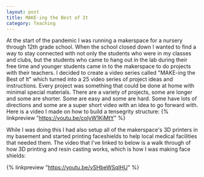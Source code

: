 ```yaml
---
layout: post
title: MAKE-ing the Best of It
category: Teaching
---
```


At the start of the pandemic I was running a makerspace for a nursery through 12th grade school.
When the school closed down I wanted to find a way to stay connected with not only the students
who were in my classes and clubs, but the students who came to hang out in the lab during their
free time and younger students came in to the makerspace to do projects with their teachers. I
decided to create a video series called "MAKE-ing the Best of It" which turned into a 25 video 
series of project ideas and instructions. Every project was something that could be done at home
with minimal special materials. There are a variety of projects, some are longer and some are 
shorter. Some are easy and some are hard. Some have lots of directions and some are a super short
video with an idea to go forward with. Here is a video I made on how to build a tensegrity
structure:
{% linkpreview "https://youtu.be/colyW1KjMtY" %}



While I was doing this I had also setup all of the 
makerspace's 3D printers in my basement and started printing faceshields to help local medical
facilities that needed them. The video that I've linked to below is a walk through of how 3D 
printing and resin casting works, which is how I was making face shields:

{% linkpreview "https://youtu.be/vSHbeWSqIHU" %}